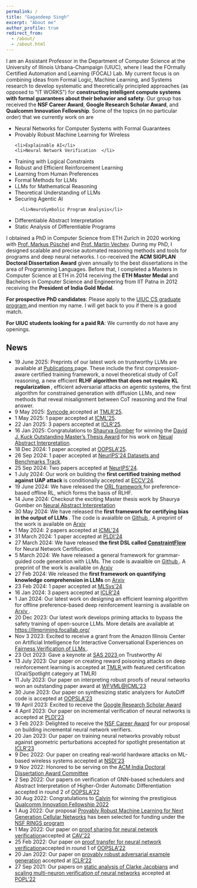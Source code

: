 ```yaml
---
permalink: /
title: "Gagandeep Singh"
excerpt: "About me"
author_profile: true
redirect_from: 
  - /about/
  - /about.html
---
```


I am an Assistant Professor in the Department of Computer Science at the University of Illinois Urbana-Champaign (UIUC), where I lead the FOrmally Certified Automation and Learning (FOCAL) Lab. My current focus is on combining ideas from Formal Logic, Machine Learning, and Systems research to develop systematic and theoretically principled approaches (as opposed to "IT WORKS") for **constructing intelligent compute systems with formal guarantees about their behavior and safety**. Our group has received the **NSF Career Award**, **Google Research Scholar Award**, and **Qualcomm Innovation Fellowship**. Some of the topics (in no particular order) that we currently work on are 
<ul>
  <li> Neural Networks for Computer Systems with Formal Guarantees</li>
 <li>Provably Robust Machine Learning for Wireless</li>
  
    <li>Explainable AI</li>
    <li>Neural Network Verification  </li> 
  <li>Training with Logical Constraints  </li> 


<li> Robust and Efficient Reinforcement Learning </li>
    <li>Learning from Human Preferences</li>
   <li>Formal Methods for LLMs</li>
   <li>LLMs for Mathematical Reasoning</li> 
   <li>Theoretical Understanding of LLMs</li>
  <li> Securing Agentic AI </li>

      <li>NeuroSymbolic Program Analysis</li>
  <li>Differentiable Abstract Interpretation </li> 
 <li>Static Analysis of Differentiable Programs </li> 
 
</ul>

I obtained a PhD in Computer Science from ETH Zurich in 2020 working with <a href="https://acl.inf.ethz.ch/people/markusp/">Prof. Markus Püschel</a> and <a href="https://www.sri.inf.ethz.ch/people/martin"> Prof. Martin Vechev</a>. During my PhD, I designed scalable and precise automated reasoning methods and tools for programs and deep neural networks. I co-received the **ACM SIGPLAN Doctoral Dissertation Award** given annually to the best dissertations in the area of Programming Languages. Before that, I completed a Masters in Computer Science at ETH in 2014 receiving the **ETH Master Medal** and Bachelors in Computer Science and Engineering from IIT Patna in 2012 receiving the **President of India Gold Medal**. 

**For prospective PhD candidates**: Please apply to the <a href="https://grad.illinois.edu/admissions/apply">UIUC CS graduate program </a> and mention my name. I will get back to you if there is a good match.

**For UIUC students looking for a paid RA**: We currently do not have any openings.


<h2> News</h2>
<ul>
   <li>
    19 June 2025: Preprints of our latest work on trustworthy LLMs are available at <a href="https://ggndpsngh.github.io/publications/"> Publications </a> page. These include the first compression-aware certified training framework, a novel theoretical study of CoT reasoning, a new efficient <b>RLHF algorithm  that does not require KL regularization </b>, efficient adversarial attacks on agentic systems, the first algorithm for constrained generation with diffusion LLMs, and new methods that reveal misalignment between CoT reasoning and the final answer. 
  </li>
   <li>
    9 May 2025: <a href="https://arxiv.org/abs/2403.01632">Syncode </a> accepted at <a href="https://jmlr.org/tmlr/">TMLR'25</a>.
  </li>
  <li>
    1 May 2025: 1 paper accepted at <a href="https://icml.cc/">ICML'25</a>.
  </li>
  <li>
    22 Jan 2025: 3 papers accepted at <a href="https://iclr.cc/">ICLR'25</a>.
  </li>
    <li>
    16 Jan 2025: Congratulations to <a href="https://sgomber.github.io/"> Shaurya Gomber</a> for winning the <a href="https://siebelschool.illinois.edu/about/awards/graduate-fellowships-awards/david-j-kuck-outstanding-thesis-awards">  David J. Kuck Outstanding Master’s Thesis Award</a> for his work on <a href="https://www.ideals.illinois.edu/items/131524">Neual Abstract Interpretation</a>. 
  </li>
  <li>
    18 Dec 2024: 1 paper accepted at <a href="https://2025.splashcon.org/track/OOPSLA"> OOPSLA'25</a>. 
  </li>
    <li>
    26 Sep 2024: 1 paper accepted at <a href="https://neurips.cc/Conferences/2024/CallForDatasetsBenchmarks"> NeurIPS'24 Datasets and Benchmarks Track</a>. 
  </li>
  <li>
    25 Sep 2024: Two papers  accepted at <a href="https://neurips.cc/"> NeurIPS'24</a>. 
  </li>
    <li>
    1 July 2024: Our work on building the <b> first certified training method against UAP attack </b> is conditionally accepted at <a href="https://eccv.ecva.net/"> ECCV'24</a>. 
  </li>
   <li>
    19 June 2024: We have released the <a href="https://arxiv.org/pdf/2406.10445v1"> ORL framework </a> for preference-based offline RL, which forms the basis of RLHF. 
  </li>
  <li>
    14 June 2024: Checkout the exciting Master thesis work by Shaurya Gomber on  <a href="https://ggndpsngh.github.io/files/NAI.pdf"> Neural Abstract Interpretation </a>
  </li>
  <li>
    30 May 2024: We have released the <b> first framework  for certifying bias in the output of LLMs </b>. The code is avaialble on <a href="https://github.com/uiuc-focal-lab/QuaCer-B"> Github </a>. A preprint of the work is available on <a href="https://arxiv.org/abs/2405.18780"> Arxiv </a>
  </li>
     <li>
    1 May 2024: 2 papers accepted at <a href="https://icml.cc/Conferences/2024"> ICML'24 </a>
  </li>
   <li>
    31 March 2024: 1 paper accepted at <a href="https://pldi24.sigplan.org/"> PLDI'24 </a>
  </li>
   <li>
    27 March 2024: We have released <b> the first DSL called <a href="https://arxiv.org/pdf/2403.18729.pdf"> ConstraintFlow </a> </b> for Neural Network Certification. 
  </li>
   <li>
    5 March 2024: We have released a general framework for grammar-guided code generation with LLMs. The code is avaialble on <a href="https://github.com/uiuc-focal-lab/syncode"> Github </a>. A preprint of the work is available on <a href="https://arxiv.org/abs/2403.01632"> Arxiv </a>
  </li>
    <li>
    27 Feb 2024: We released the <b> first framework on quantifying knowledge comprehension in LLMs </b> on <a href="https://arxiv.org/abs/2402.15929"> Arxiv </a>
  </li>
   <li>
    23 Feb 2024: 1 paper accepted at <a href="https://mlsys.org/"> MLSys'24 </a>
  </li>
  <li>
    16 Jan 2024: 3 papers accepted at <a href="https://openreview.net/group?id=ICLR.cc/2024/Conference"> ICLR'24 </a>
  </li>
  <li>
    1 Jan 2024: Our latest work on designing an efficient learning algorithm for offline preference-based deep reinforcement learning is available on <a href= "https://arxiv.org/pdf/2401.00330.pdf"> Arxiv </a>.
  </li>
    <li>
 20 Dec 2023: Our latest work develops priming attacks to bypass the safety training of open-source LLMs. More details are available at <a href="https://llmpriming.focallab.org/">https://llmpriming.focallab.org/</a>
  </li>
  <li>
    Nov 3 2023: Excited to receive a grant from the Amazon Illinois Center on Artificial Intelligence for Interactive Conversational Experiences on <a href="https://www.amazon.science/news-and-features/amazon-and-uiuc-announce-inaugural-slate-of-funded-research-projects"> Fairness Verification of LLMs </a>.
  </li>
   <li>
 23 Oct 2023: Gave a keynote at <a href="https://conf.researchr.org/details/sas-2023/sas-2023-papers/1/Building-Trust-and-Safety-in-Artificial-Intelligence-with-Abstract-Interpretation"> SAS 2023 </a> on Trustworthy AI
  </li>
  
  <li>
 13 July 2023: Our paper on creating reward poisoning attacks on deep reinforcement learning is accepted at <a href="https://jmlr.org/tmlr/"> TMLR </a> with featured certification (Oral/Spotlight category at TMLR)
  </li>
   <li>
 11 July 2023: Our paper on interpreting robust proofs of neural networks won an outstanding paper award at <a href="https://www.ml-verification.com/"> WFVML@ICML'23 </a>
  </li>
  <li>
 30 June 2023: Our paper on synthesizing static analyzers for AutoDiff code is accepted at <a href="https://2023.splashcon.org/track/splash-2023-oopsla"> OOPSLA'23 </a>
  </li>
  <li>
 19 April 2023: Excited to receive the <a href="https://research.google/outreach/research-scholar-program/"> Google Research Scholar Award </a>
  </li>
<li>
 4 April 2023: Our paper on incremental verification of neural networks is accepted at <a href="https://pldi23.sigplan.org/"> PLDI'23 </a>
  </li>
  
  <li>
    3 Feb 2023: Delighted to receive the <a href="https://beta.nsf.gov/funding/opportunities/faculty-early-career-development-program-career"> NSF Career Award</a> for our proposal on building incremental neural network verifiers.
  </li>
   <li> 20 Jan 2023: Our paper on training neural networks provably robust against geometric perturbations accepted for spotlight presentation at <a href="https://iclr.cc/">ICLR'23</a>
  </li>
  
  <li> 9 Dec 2022: Our paper on creating real-world hardware attacks on ML-based wireless systems accepted at <a href="https://www.usenix.org/conference/nsdi23">NSDI'23</a>
  </li>
  <li> 9 Nov 2022: Honored to be serving on the <a href="https://awards.acm.org/india-doctoral-dissertation"> ACM India Doctoral Dissertation Award Committee </a> </li>
<li> 2 Sep 2022: Our papers on verification of GNN-based schedulers and Abstract Interpretation of Higher-Order Automatic Differentiation accepted in round 2 of <a href="https://2022.splashcon.org/track/splash-2022-oopsla"> OOPSLA'22 </a></li>
  
 <li>30 Aug 2022: Congratulations to <a href="https://cmxu.io">Calvin</a> for winning the prestigious <a href="https://www.qualcomm.com/research/university-relations/innovation-fellowship/2022-north-america"> Qualcomm Innovation Fellowship 2022</a></li>
 <li>1 Aug 2022: Our proposal <a href="https://www.nsf.gov/awardsearch/showAward?AWD_ID=2148583&HistoricalAwards=false">Provably Robust Machine Learning for Next Generation Cellular Networks</a> has been selected for funding under the <a href="https://www.nsf.gov/pubs/2021/nsf21581/nsf21581.htm">NSF RINGS program</a></li>
 <li> 1 May 2022:  Our paper on <a href="https://ggndpsngh.github.io/files/shared_certificates.pdf">proof sharing for neural network verification</a>accepted at <a href="http://i-cav.org/2022/"> CAV'22 </a></li> <li> 
 25 Feb 2022:  Our paper on <a href="https://ggndpsngh.github.io/files/FANC.pdf">proof transfer for neural network verification</a>accepted in round 1 of <a href="https://2022.splashcon.org/track/splash-2022-oopsla"> OOPSLA'22 </a></li>
<li> 20 Jan 2022: Our paper on <a href="https://ggndpsngh.github.io/files/provably_robust_adversarial_ex.pdf">provably robust adversarial example generation</a> accepted at <a href="https://iclr.cc/Conferences/2022"> ICLR'22</a></li> 
<li> 27 Sep 2021: Our papers on <a href="https://ggndpsngh.github.io/files/DeepJ.pdf">static analysis of Clarke Jacobians</a> and <a href="https://ggndpsngh.github.io/files/PRIMA.pdf">scaling multi-neuron verification of neural networks</a> accepted at <a href="https://popl22.sigplan.org/"> POPL'22</a></li> 
</ul>
